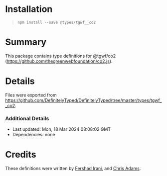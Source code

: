 # Installation
> `npm install --save @types/tgwf__co2`

# Summary
This package contains type definitions for @tgwf/co2 (https://github.com/thegreenwebfoundation/co2.js).

# Details
Files were exported from https://github.com/DefinitelyTyped/DefinitelyTyped/tree/master/types/tgwf__co2.

### Additional Details
 * Last updated: Mon, 18 Mar 2024 08:08:02 GMT
 * Dependencies: none

# Credits
These definitions were written by [Fershad Irani](https://github.com/fershad), and [Chris Adams](https://github.com/mrchrisadams).
